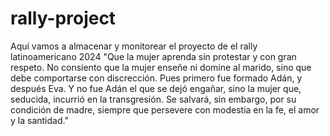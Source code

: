 # rally-project
Aquí vamos a almacenar y monitorear el proyecto de el rally latinoamericano 2024
"Que la mujer aprenda sin protestar y con gran respeto. No consiento que la mujer enseñe ni domine al marido, sino que debe comportarse con discrección. Pues primero fue formado Adán, y después Eva. Y no fue Adán el que se dejó engañar, sino la mujer que, seducida, incurrió en la transgresión. Se salvará, sin embargo, por su condición de madre, siempre que persevere con modestia en la fe, el amor y la santidad."
